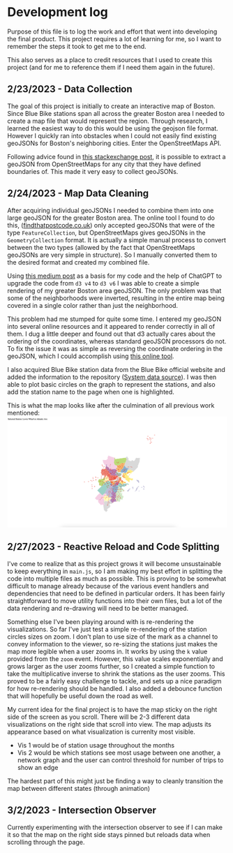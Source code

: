 # Development log

Purpose of this file is to log the work and effort that went into developing the final product. This project requires a lot of learning for me, so I want to remember the steps it took to get me to the end.

This also serves as a place to credit resources that I used to create this project (and for me to reference them if I need them again in the future).

## 2/23/2023 - Data Collection

The goal of this project is initially to create an interactive map of Boston. Since Blue Bike stations span all across the greater Boston area I needed to create a map file that would represent the region. Through research, I learned the easiest way to do this would be using the geojson file format. However I quickly ran into obstacles when I could not easily find existing geoJSONs for Boston's neighboring cities. Enter the OpenStreetMaps API.

Following advice found in [this stackexchange post](https://gis.stackexchange.com/questions/183248/getting-polygon-boundaries-of-city-in-json-from-google-maps-api), it is possible to extract a geoJSON from OpenStreetMaps for any city that they have defined boundaries of. This made it very easy to collect geoJSONs.

## 2/24/2023 - Map Data Cleaning

After acquiring individual geoJSONs I needed to combine them into one large geoJSON for the greater Boston area. The online tool I found to do this, ([findthatpostcode.co.uk](https://findthatpostcode.uk/tools/merge-geojson)) only accepted geoJSONs that were of the type `FeatureCollection`, but OpenStreetMaps gives geoJSONs in the `GeometryCollection` format. It is actually a simple manual process to convert between the two types (allowed by the fact that OpenStreetMaps geoJSONs are very simple in structure). So I manually converted them to the desired format and created my combined file.

Using [this medium post](https://medium.com/@ivan.ha/using-d3-js-to-plot-an-interactive-map-34fbea76bd78) as a basis for my code and the help of ChatGPT to upgrade the code from `d3 v4` to `d3 v6` I was able to create a simple rendering of my greater Boston area geoJSON. The only problem was that some of the neighborhoods were inverted, resulting in the entire map being covered in a single color rather than just the neighborhood.

This problem had me stumped for quite some time. I entered my geoJSON into several online resources and it appeared to render correctly in all of them. I dug a little deeper and found out that d3 actually cares about the ordering of the coordinates, whereas standard geoJSON processors do not. To fix the issue it was as simple as reversing the coordinate ordering in the geoJSON, which I could accomplish using [this online tool](https://observablehq.com/@bumbeishvili/rewind-geojson).

I also acquired Blue Bike station data from the Blue Bike official website and added the information to the repository ([System data source](https://www.bluebikes.com/system-data)). I was then able to plot basic circles on the graph to represent the stations, and also add the station name to the page when one is highlighted.

This is what the map looks like after the culmination of all previous work mentioned: ![text](./images/iteration1-2-24-2023.png)

## 2/27/2023 - Reactive Reload and Code Splitting

I've come to realize that as this project grows it will become unsustainable to keep everything in `main.js`, so I am making my best effort in splitting the code into multiple files as much as possible. This is proving to be somewhat difficult to manage already because of the various event handlers and dependencies that need to be defined in particular orders. It has been fairly straightforward to move utility functions into their own files, but a lot of the data rendering and re-drawing will need to be better managed.

Something else I've been playing around with is re-rendering the visualizations. So far I've just test a simple re-rendering of the station circles sizes on zoom. I don't plan to use size of the mark as a channel to convey information to the viewer, so re-sizing the stations just makes the map more legible when a user zooms in. It works by using the `k` value provided from the `zoom` event. However, this value scales exponentially and grows larger as the user zooms further, so I created a simple function to take the multiplicative inverse to shrink the stations as the user zooms. This proved to be a fairly easy challenge to tackle, and sets up a nice paradigm for how re-rendering should be handled. I also added a debounce function that will hopefully be useful down the road as well.

My current idea for the final project is to have the map sticky on the right side of the screen as you scroll. There will be 2-3 different data visualizations on the right side that scroll into view. The map adjusts its appearance based on what visualization is currenlty most visible.

- Vis 1 would be of station usage throughout the months
- Vis 2 would be which stations see most usage between one another, a network graph and the user can control threshold for number of trips to show an edge

The hardest part of this might just be finding a way to cleanly transition the map between different states (through animation)

## 3/2/2023 - Intersection Observer

Currently experimenting with the intersection observer to see if I can make it so that the map on the right side stays pinned but reloads data when scrolling through the page.
